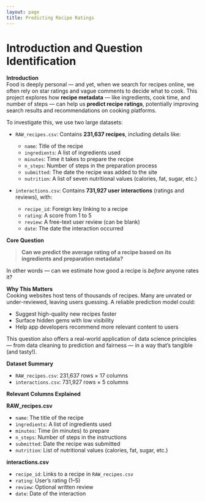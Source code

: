 ```yaml
---
layout: page
title: Predicting Recipe Ratings
---
```

# Introduction and Question Identification

**Introduction**  
Food is deeply personal — and yet, when we search for recipes online, we often rely on star ratings and vague comments to decide what to cook. This project explores how **recipe metadata** — like ingredients, cook time, and number of steps — can help us **predict recipe ratings**, potentially improving search results and recommendations on cooking platforms.

To investigate this, we use two large datasets:

- `RAW_recipes.csv`: Contains **231,637 recipes**, including details like:
  - `name`: Title of the recipe
  - `ingredients`: A list of ingredients used
  - `minutes`: Time it takes to prepare the recipe
  - `n_steps`: Number of steps in the preparation process
  - `submitted`: The date the recipe was added to the site
  - `nutrition`: A list of seven nutritional values (calories, fat, sugar, etc.)

- `interactions.csv`: Contains **731,927 user interactions** (ratings and reviews), with:
  - `recipe_id`: Foreign key linking to a recipe
  - `rating`: A score from 1 to 5
  - `review`: A free-text user review (can be blank)
  - `date`: The date the interaction occurred

**Core Question**  
> **Can we predict the average rating of a recipe based on its ingredients and preparation metadata?**

In other words — can we estimate how good a recipe is *before* anyone rates it?

**Why This Matters**  
Cooking websites host tens of thousands of recipes. Many are unrated or under-reviewed, leaving users guessing. A reliable prediction model could:

- Suggest high-quality new recipes faster
- Surface hidden gems with low visibility
- Help app developers recommend more relevant content to users

This question also offers a real-world application of data science principles — from data cleaning to prediction and fairness — in a way that’s tangible (and tasty!).

**Dataset Summary**
- `RAW_recipes.csv`: 231,637 rows × 17 columns  
- `interactions.csv`: 731,927 rows × 5 columns

**Relevant Columns Explained**

**RAW_recipes.csv**
- `name`: The title of the recipe  
- `ingredients`: A list of ingredients used  
- `minutes`: Time (in minutes) to prepare  
- `n_steps`: Number of steps in the instructions  
- `submitted`: Date the recipe was submitted  
- `nutrition`: List of nutritional values (calories, fat, sugar, etc.)

**interactions.csv**
- `recipe_id`: Links to a recipe in `RAW_recipes.csv`  
- `rating`: User’s rating (1–5)  
- `review`: Optional written review  
- `date`: Date of the interaction
